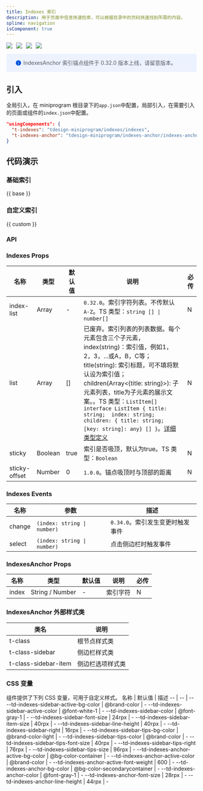 ```yaml
---
title: Indexes 索引
description: 用于页面中信息快速检索，可以根据目录中的页码快速找到所需的内容。
spline: navigation
isComponent: true
---
```


<span class="coverages-badge" style="margin-right: 10px"><img src="https://img.shields.io/badge/coverages%3A%20lines-88%25-blue" /></span><span class="coverages-badge" style="margin-right: 10px"><img src="https://img.shields.io/badge/coverages%3A%20functions-87%25-blue" /></span><span class="coverages-badge" style="margin-right: 10px"><img src="https://img.shields.io/badge/coverages%3A%20statements-85%25-blue" /></span><span class="coverages-badge" style="margin-right: 10px"><img src="https://img.shields.io/badge/coverages%3A%20branches-65%25-red" /></span>

<div style="background: #ecf2fe; display: flex; align-items: center; line-height: 20px; padding: 14px 24px; border-radius: 3px; color: #555a65">
  <svg fill="none" viewBox="0 0 16 16" width="16px" height="16px" style="margin-right: 5px">
    <path fill="#0052d9" d="M8 15A7 7 0 108 1a7 7 0 000 14zM7.4 4h1.2v1.2H7.4V4zm.1 2.5h1V12h-1V6.5z" fillOpacity="0.9"></path>
  </svg>
  IndexesAnchor 索引锚点组件于 0.32.0 版本上线，请留意版本。
</div>

## 引入

全局引入，在 miniprogram 根目录下的`app.json`中配置，局部引入，在需要引入的页面或组件的`index.json`中配置。

```json
"usingComponents": {
  "t-indexes": "tdesign-miniprogram/indexes/indexes",
  "t-indexes-anchor": "tdesign-miniprogram/indexes-anchor/indexes-anchor"
}
```

## 代码演示

### 基础索引

{{ base }}

### 自定义索引

{{ custom }}

### API

### Indexes Props

 名称            | 类型      | 默认值  | 说明                                                                                                                                                                                                                                                                                                                                                                              | 必传 
---------------|---------|------|---------------------------------------------------------------------------------------------------------------------------------------------------------------------------------------------------------------------------------------------------------------------------------------------------------------------------------------------------------------------------------|----
 index-list    | Array   | -    | `0.32.0`。索引字符列表。不传默认 `A-Z`。TS 类型：`string [] \| number[]`                                                                                                                                                                                                                                                                                                                        | N  
 list          | Array   | []   | 已废弃。索引列表的列表数据。每个元素包含三个子元素，index(string)：索引值，例如1，2，3，...或A，B，C等；title(string): 索引标题，可不填将默认设为索引值；children(Array<{title: string}>): 子元素列表，title为子元素的展示文案。。TS 类型：`ListItem[] ` `interface ListItem { title: string;  index: string;  children: { title: string; [key: string]: any} [] }`。[详细类型定义](https://github.com/Tencent/tdesign-miniprogram/tree/develop/src/indexes/type.ts) | N  
 sticky        | Boolean | true | 索引是否吸顶，默认为true。TS 类型：`Boolean`                                                                                                                                                                                                                                                                                                                                                  | N  
 sticky-offset | Number  | 0    | `1.0.0`。锚点吸顶时与顶部的距离	                                                                                                                                                                                                                                                                                                                                                            | N  

### Indexes Events

 名称     | 参数                          | 描述                   
--------|-----------------------------|----------------------
 change | `(index: string \| number)` | `0.34.0`。索引发生变更时触发事件 
 select | `(index: string \| number)` | 点击侧边栏时触发事件           

### IndexesAnchor Props

 名称    | 类型              | 默认值 | 说明   | 必传 
-------|-----------------|-----|------|----
 index | String / Number | -   | 索引字符 | N  

### IndexesAnchor 外部样式类

 类名                   | 说明       
----------------------|---------- 
 t-class              | 根节点样式类   
 t-class-sidebar      | 侧边栏样式类   
 t-class-sidebar-item | 侧边栏选项样式类 

### CSS 变量

组件提供了下列 CSS 变量，可用于自定义样式。
名称 | 默认值 | 描述
-- | -- | --
--td-indexes-sidebar-active-bg-color | @brand-color | -
--td-indexes-sidebar-active-color | @font-white-1 | -
--td-indexes-sidebar-color | @font-gray-1 | -
--td-indexes-sidebar-font-size | 24rpx | -
--td-indexes-sidebar-item-size | 40rpx | -
--td-indexes-sidebar-line-height | 40rpx | -
--td-indexes-sidebar-right | 16rpx | -
--td-indexes-sidebar-tips-bg-color | @brand-color-light | -
--td-indexes-sidebar-tips-color | @brand-color | -
--td-indexes-sidebar-tips-font-size | 40rpx | -
--td-indexes-sidebar-tips-right | 76rpx | -
--td-indexes-sidebar-tips-size | 96rpx | -
--td-indexes-anchor-active-bg-color | @bg-color-container | -
--td-indexes-anchor-active-color | @brand-color | -
--td-indexes-anchor-active-font-weight | 600 | -
--td-indexes-anchor-bg-color | @bg-color-secondarycontainer | -
--td-indexes-anchor-color | @font-gray-1 | -
--td-indexes-anchor-font-size | 28rpx | -
--td-indexes-anchor-line-height | 44rpx | - 
